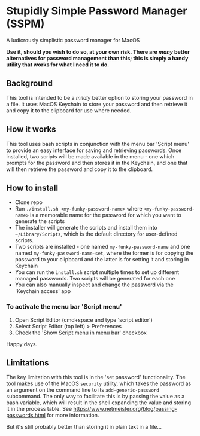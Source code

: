 # Stupidly Simple Password Manager (SSPM)

A ludicrously simplistic password manager for MacOS

**Use it, should you wish to do so, at your own risk. There are _many_ better alternatives for password management than this; this is simply
a handy utility that works for what I need it to do.**

## Background

This tool is intended to be a _mildly_ better option to storing your password in a file.
It uses MacOS Keychain to store your password and then retrieve it and copy it to the clipboard for use where needed.

## How it works

This tool uses bash scripts in conjunction with the menu bar 'Script menu' to provide an easy interface for saving and retrieving passwords.
Once installed, two scripts will be made available in the menu - one which prompts for the password and then stores it in the Keychain, and
one that will then retrieve the password and copy it to the clipboard.

## How to install

* Clone repo
* Run `./install.sh <my-funky-password-name>` where `<my-funky-password-name>` is a memorable name for the password for which you want to generate the scripts
* The installer will generate the scripts and install them into `~/Library/Scripts`, which is the default directory for user-defined scripts.
* Two scripts are installed - one named `my-funky-password-name` and one named `my-funky-password-name-set`, where the former is for copying the password to your
clipboard and the latter is for setting it and storing in Keychain
* You can run the `install.sh` script multiple times to set up different managed passwords. Two scripts will be generated for each one
* You can also manually inspect and change the password via the 'Keychain access' app

### To activate the menu bar 'Script menu'

1. Open Script Editor (cmd+space and type 'script editor')
2. Select Script Editor (top left) > Preferences
3. Check the 'Show Script menu in menu bar' checkbox

Happy days.

## Limitations

The key limitation with this tool is in the 'set password' functionality. The tool makes use of the MacOS `security` utility, which takes the
password as an argument on the command line to its `add-generic-password` subcommand. The only way to facilitate this is by passing the value
as a bash variable, which will result in the shell expanding the value and storing it in the process table. See https://www.netmeister.org/blog/passing-passwords.html
for more information.

But it's still probably better than storing it in plain text in a file...

